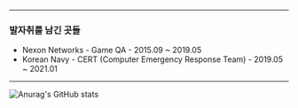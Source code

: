 --- ---
### 발자취를 남긴 곳들
* Nexon Networks - Game QA - 2015.09 ~ 2019.05
* Korean Navy - CERT (Computer Emergency Response Team) - 2019.05 ~ 2021.01

-- ---

![Anurag's GitHub stats](https://github-readme-stats.vercel.app/api?username=jumax108&show_icons=true&theme=radical)





